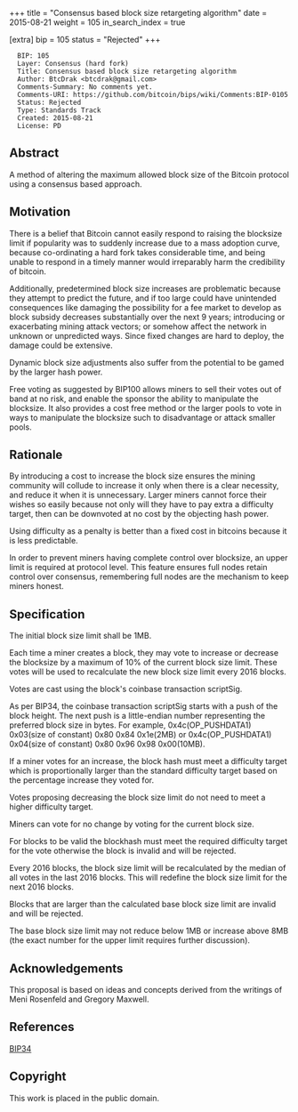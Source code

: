 +++
title = "Consensus based block size retargeting algorithm"
date = 2015-08-21
weight = 105
in_search_index = true

[extra]
bip = 105
status = "Rejected"
+++

      BIP: 105
      Layer: Consensus (hard fork)
      Title: Consensus based block size retargeting algorithm
      Author: BtcDrak <btcdrak@gmail.com>
      Comments-Summary: No comments yet.
      Comments-URI: https://github.com/bitcoin/bips/wiki/Comments:BIP-0105
      Status: Rejected
      Type: Standards Track
      Created: 2015-08-21
      License: PD

## Abstract

A method of altering the maximum allowed block size of the Bitcoin
protocol using a consensus based approach.

## Motivation

There is a belief that Bitcoin cannot easily respond to raising the
blocksize limit if popularity was to suddenly increase due to a mass
adoption curve, because co-ordinating a hard fork takes considerable
time, and being unable to respond in a timely manner would irreparably
harm the credibility of bitcoin.

Additionally, predetermined block size increases are problematic because
they attempt to predict the future, and if too large could have
unintended consequences like damaging the possibility for a fee market
to develop as block subsidy decreases substantially over the next 9
years; introducing or exacerbating mining attack vectors; or somehow
affect the network in unknown or unpredicted ways. Since fixed changes
are hard to deploy, the damage could be extensive.

Dynamic block size adjustments also suffer from the potential to be
gamed by the larger hash power.

Free voting as suggested by BIP100 allows miners to sell their votes out
of band at no risk, and enable the sponsor the ability to manipulate the
blocksize. It also provides a cost free method or the larger pools to
vote in ways to manipulate the blocksize such to disadvantage or attack
smaller pools.

## Rationale

By introducing a cost to increase the block size ensures the mining
community will collude to increase it only when there is a clear
necessity, and reduce it when it is unnecessary. Larger miners cannot
force their wishes so easily because not only will they have to pay
extra a difficulty target, then can be downvoted at no cost by the
objecting hash power.

Using difficulty as a penalty is better than a fixed cost in bitcoins
because it is less predictable.

In order to prevent miners having complete control over blocksize, an
upper limit is required at protocol level. This feature ensures full
nodes retain control over consensus, remembering full nodes are the
mechanism to keep miners honest.

## Specification

The initial block size limit shall be 1MB.

Each time a miner creates a block, they may vote to increase or decrease
the blocksize by a maximum of 10% of the current block size limit. These
votes will be used to recalculate the new block size limit every 2016
blocks.

Votes are cast using the block's coinbase transaction scriptSig.

As per BIP34, the coinbase transaction scriptSig starts with a push of
the block height. The next push is a little-endian number representing
the preferred block size in bytes. For example, 0x4c(OP\_PUSHDATA1)
0x03(size of constant) 0x80 0x84 0x1e(2MB) or 0x4c(OP\_PUSHDATA1)
0x04(size of constant) 0x80 0x96 0x98 0x00(10MB).

If a miner votes for an increase, the block hash must meet a difficulty
target which is proportionally larger than the standard difficulty
target based on the percentage increase they voted for.

Votes proposing decreasing the block size limit do not need to meet a
higher difficulty target.

Miners can vote for no change by voting for the current block size.

For blocks to be valid the blockhash must meet the required difficulty
target for the vote otherwise the block is invalid and will be rejected.

Every 2016 blocks, the block size limit will be recalculated by the
median of all votes in the last 2016 blocks. This will redefine the
block size limit for the next 2016 blocks.

Blocks that are larger than the calculated base block size limit are
invalid and will be rejected.

The base block size limit may not reduce below 1MB or increase above 8MB
(the exact number for the upper limit requires further discussion).

## Acknowledgements

This proposal is based on ideas and concepts derived from the writings
of Meni Rosenfeld and Gregory Maxwell.

## References

[BIP34](bip-0034.mediawiki "wikilink")

## Copyright

This work is placed in the public domain.

